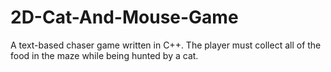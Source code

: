 # 2D-Cat-And-Mouse-Game
 A text-based chaser game written in C++. The player must collect all of the food in the maze while being hunted by a cat.

